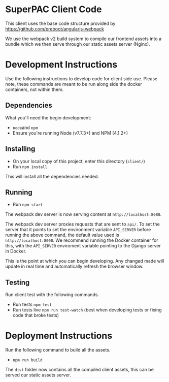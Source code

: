 # SuperPAC Client Code

This client uses the base code structure provided by https://github.com/preboot/angularjs-webpack

We use the webpack v2 build system to compile our frontend assets into a bundle which we then serve through our static assets server (Nginx).

# Development Instructions
Use the following instructions to develop code for client side use.
Please note, these commands are meant to be run along side the docker containers, not within them.

## Dependencies
What you'll need the begin development:
* `node`and `npm`
* Ensure you're running Node (v7.7.3+) and NPM (4.1.2+)

## Installing
* On your local copy of this project, enter this directory (`client/`)
* Run `npm install`

This will install all the dependencies needed.

## Running
* Run `npm start`

The webpack dev server is now serving content at `http://localhost:8080`.

The webpack dev server proxies requests that are sent to `api/`.
To set the server that it points to set the environment variable `API_SERVER` before running the above command, the default value used is `http://localhost:8000`.
We recommend running the Docker container for this, with the `API_SERVER` enviroment variable pointing to the Django server in Docker.


This is the point at which you can begin developing.
Any changed made will update in real time and automatically refresh the browser window.

## Testing
Run client test with the following commands.
* Run tests `npm test`
* Run tests live `npm run test-watch` (best when developing tests or fixing code that broke tests)

# Deployment Instructions
Run the following command to build all the assets.
* `npm run build`

The `dist` folder now contains all the compiled client assets, this can be served our static assets server.
